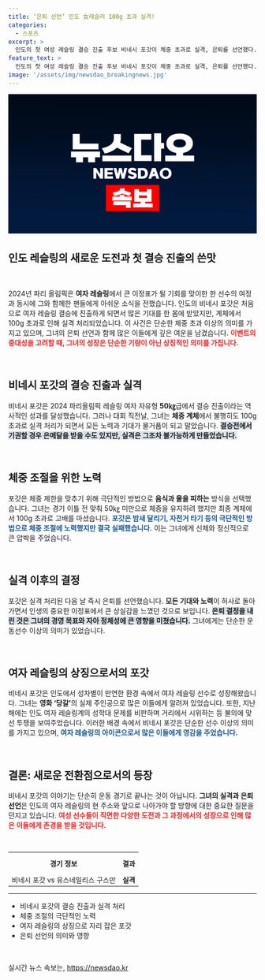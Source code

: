 ```yaml
---
title: ‘은퇴 선언’ 인도 女레슬러 100g 초과 실격!
categories:
  - 스포츠
excerpt: >
  인도의 첫 여성 레슬링 결승 진출 후보 비네시 포갓이 체중 초과로 실격, 은퇴를 선언했다. 100g 차이로 결승의 꿈이 무산된 그녀의 안타까운 사연이 세간의 이목을 끌고 있다.
feature_text: >
  인도의 첫 여성 레슬링 결승 진출 후보 비네시 포갓이 체중 초과로 실격, 은퇴를 선언했다. 100g 차이로 결승의 꿈이 무산된 그녀의 안타까운 사연이 세간의 이목을 끌고 있다.
image: '/assets/img/newsdao_breakingnews.jpg'
---
```


<p><img src="/assets/img/newsdao_breakingnews.jpg" alt="koreaapp 속보" /></p>

<h2 data-ke-size="size26">인도 레슬링의 새로운 도전과 첫 결승 진출의 쓴맛</h2>

<p data-ke-size="size16">&nbsp;</p>

<p data-ke-size="size16">2024년 파리 올림픽은 <b>여자 레슬링</b>에서 큰 이정표가 될 기회를 맞이한 한 선수의 여정과 동시에 그와 함께한 팬들에게 아쉬운 소식을 전했습니다. 인도의 비네시 포갓은 처음으로 여자 레슬링 결승에 진출하게 되면서 많은 기대를 한 몸에 받았지만, 계체에서 100g 초과로 인해 실격 처리되었습니다. 이 사건은 단순한 체중 초과 이상의 의미를 가지고 있으며, 그녀의 은퇴 선언과 함께 많은 이들에게 깊은 여운을 남겼습니다. <b><span style="color: #ee2323;">이벤트의 중대성을 고려할 때, 그녀의 성장은 단순한 기량이 아닌 상징적인 의미를 가집니다.</span></b> </p>

<p data-ke-size="size16">&nbsp;</p>

<h2 data-ke-size="size26">비네시 포갓의 결승 진출과 실격</h2>

<p data-ke-size="size16">비네시 포갓은 2024 파리올림픽 레슬링 여자 자유형 <b>50㎏</b>급에서 결승 진출이라는 역사적인 성과를 달성했습니다. 그러나 대회 직전날, 그녀는 <b>체중 계체</b>에서 불행히도 100g 초과로 실격 처리가 되면서 모든 노력과 기대가 물거품이 되고 말았습니다. <b><span style="background-color: #21538527;">결승전에서 기권할 경우 은메달을 받을 수도 있지만, 실격은 그조차 불가능하게 만들었습니다.</span></b> </p>

<p data-ke-size="size16">&nbsp;</p>

<h2 data-ke-size="size26">체중 조절을 위한 노력</h2>

<p data-ke-size="size16">포갓은 체중 제한을 맞추기 위해 극단적인 방법으로 <b>음식과 물을 피하는</b> 방식을 선택했습니다. 그녀는 경기 이틀 전 맞춰 50㎏ 미만으로 체중을 유지하려 했지만 최종 계체에서 100g 초과로 고배를 마셨습니다. <b><span style="color: #1a5490;">포갓은 밤새 달리기, 자전거 타기 등의 극단적인 방법으로 체중 조절에 노력했지만 결국 실패했습니다.</span></b> 이는 그녀에게 신체와 정신적으로 큰 압박을 주었습니다. </p>

<p data-ke-size="size16">&nbsp;</p>

<h2 data-ke-size="size26">실격 이후의 결정</h2>

<p data-ke-size="size16">포갓은 실격 처리된 다음 날 즉시 은퇴를 선언했습니다. <b>모든 기대와 노력</b>이 허사로 돌아가면서 인생의 중요한 이정표에서 큰 상실감을 느꼈던 것으로 보입니다. <b><span style="background-color: #21538527;">은퇴 결정을 내린 것은 그녀의 경영 목표와 자아 정체성에 큰 영향을 미쳤습니다.</span></b> 그녀에게는 단순한 운동선수 이상의 의미가 있었습니다. </p>

<p data-ke-size="size16">&nbsp;</p>

<h2 data-ke-size="size26">여자 레슬링의 상징으로서의 포갓</h2>

<p data-ke-size="size16">비네시 포갓은 인도에서 성차별이 만연한 환경 속에서 여자 레슬링 선수로 성장해왔습니다. 그녀는 <b>영화 ‘당갈’</b>의 실제 주인공으로 많은 이들에게 알려져 있었습니다. 또한, 지난해에는 인도 여자 레슬링계의 성학대 문제를 비판하며 거리에서 시위하는 등 불의에 맞선 투쟁을 보여주었습니다. 이러한 배경 속에서 비네시 포갓은 단순한 선수 이상의 의미를 가지고 있으며, <b><span style="color: #1a5490;">여자 레슬링의 아이콘으로서 많은 이들에게 영감을 주었습니다.</span></b> </p>

<p data-ke-size="size16">&nbsp;</p>

<h2 data-ke-size="size26">결론: 새로운 전환점으로서의 등장</h2>

<p data-ke-size="size16">비네시 포갓의 이야기는 단순히 운동 경기로 끝나는 것이 아닙니다. <b>그녀의 실격과 은퇴 선언</b>은 인도의 여자 레슬링의 현 주소와 앞으로 나아가야 할 방향에 대한 중요한 질문을 던지고 있습니다. <b><span style="color: #ee2323;">여성 선수들이 직면한 다양한 도전과 그 과정에서의 성장으로 인해 많은 이들에게 존경을 받을 것입니다.</span></b> </p>

<p data-ke-size="size16">&nbsp;</p>

<table>
  <tr>
    <th style="text-align: center; height: 36px;"><b>경기 정보</b></th>
    <th style="text-align: center; height: 36px;"><b>결과</b></th>
  </tr>
  <tr>
    <td style="text-align: center; height: 17px;">비네시 포갓 vs 유스네일리스 구스만</td>
    <td style="text-align: center; height: 17px;"><b>실격</b></td>
  </tr>
</table>

<hr>

<ul>
  <li>비네시 포갓의 결승 진출과 실격 처리</li>
  <li>체중 조절의 극단적인 노력</li>
  <li>여자 레슬링의 상징으로 자리 잡은 포갓</li>
  <li>은퇴 선언의 의미와 영향</li>
</ul>

<p data-ke-size="size16">&nbsp;</p>
실시간 뉴스 속보는, <a href="https://newsdao.kr" rel="dofollow">https://newsdao.kr</a>


